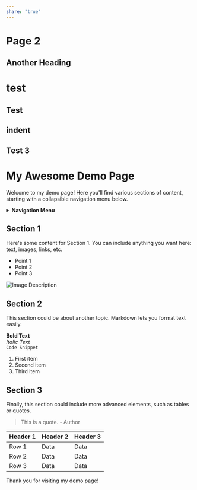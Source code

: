 ```yaml
---
share: "true"
---
```

# Page 2

## Another Heading
 # test 
## Test 
 ## indent
## Test 3

# My Awesome Demo Page

Welcome to my demo page! Here you'll find various sections of content, starting with a collapsible navigation menu below.

<details>
<summary><strong>Navigation Menu</strong></summary>

- [Section 1](#section-1)
- [Section 2](#section-2)
- [Section 3](#section-3)

</details>

## Section 1

Here's some content for Section 1. You can include anything you want here: text, images, links, etc.

- Point 1
- Point 2
- Point 3

![Image Description](url-to-image)

## Section 2

This section could be about another topic. Markdown lets you format text easily.

**Bold Text**  
*Italic Text*  
`Code Snippet`

1. First item
2. Second item
3. Third item

## Section 3

Finally, this section could include more advanced elements, such as tables or quotes.

> This is a quote. - Author

| Header 1 | Header 2 | Header 3 |
| -------- | -------- | -------- |
| Row 1    | Data     | Data     |
| Row 2    | Data     | Data     |
| Row 3    | Data     | Data     |

Thank you for visiting my demo page!

